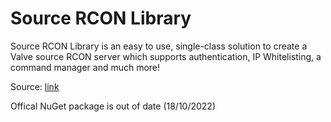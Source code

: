 # Source RCON Library

Source RCON Library is an easy to use, single-class solution to create a Valve source RCON server which supports authentication, IP Whitelisting, a command manager and much more!

Source: [link](https://github.com/IT-Hock/source-rcon-library)

Offical NuGet package is out of date (18/10/2022)